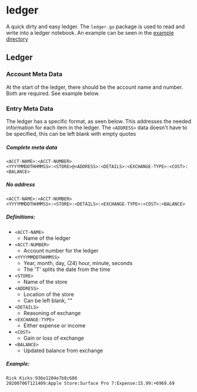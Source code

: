 # ledger
A quick dirty and easy ledger. The `ledger.go` package is used to read and write into a ledger notebook. An example can be seen in the [example directory](https://github.com/loerac/ledger/tree/trunk/example)

## Ledger
### Account Meta Data
At the start of the ledger, there should be the account name and number. Both are required. See example below.

### Entry Meta Data
The ledger has a specific format, as seen below. This addresses the needed information for each item in the ledger.
The `<ADDRESS>` data doesn't have to be specified, this can be left blank with empty quotes

##### Complete meta data
```
<ACCT-NAME>:<ACCT-NUMBER>
<YYYYMMDDTHHMMSS>:<STORE>@<ADDRESS>:<DETAILS>:<EXCHANGE-TYPE>:<COST>:<BALANCE>
```

##### No address
```
<ACCT-NAME>:<ACCT-NUMBER>
<YYYYMMDDTHHMMSS>:<STORE>:<DETAILS>:<EXCHANGE-TYPE>:<COST>:<BALANCE>
```

##### Definitions:
* `<ACCT-NAME>`
  * Name of the ledger
* `<ACCT-NUMBER>`
  * Account number for the ledger
* `<YYYYMMDDTHHMMSS>`
  * Year, month, day, (24) hour, minute, seconds
  * The 'T' splits the date from the time
* `<STORE>`
  * Name of the store
* `<ADDRESS>`
  * Location of the store
  * Can be left blank, ""
* `<DETAILS>`
  * Reasoning of exchange
* `<EXCHANGE-TYPE>`
  * Either expense or income
* `<COST>`
  * Gain or loss of exchange
* `<BALANCE>`
  * Updated balance from exchange

##### Example:
```
Rick Kicks:936e1204e7b8c686
20200706T121409:Apple Store:Surface Pro 7:Expense:15.99:+6969.69
```
